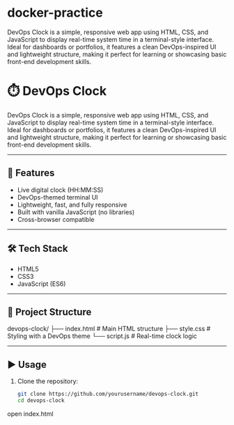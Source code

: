 # docker-practice
DevOps Clock is a simple, responsive web app using HTML, CSS, and JavaScript to display real-time system time in a terminal-style interface. Ideal for dashboards or portfolios, it features a clean DevOps-inspired UI and lightweight structure, making it perfect for learning or showcasing basic front-end development skills.

# ⏱️ DevOps Clock

DevOps Clock is a simple, responsive web app using HTML, CSS, and JavaScript to display real-time system time in a terminal-style interface. Ideal for dashboards or portfolios, it features a clean DevOps-inspired UI and lightweight structure, making it perfect for learning or showcasing basic front-end development skills.

---

## 🚀 Features

- Live digital clock (HH:MM:SS)
- DevOps-themed terminal UI
- Lightweight, fast, and fully responsive
- Built with vanilla JavaScript (no libraries)
- Cross-browser compatible

---

## 🛠️ Tech Stack

- HTML5
- CSS3
- JavaScript (ES6)

---

## 📁 Project Structure


devops-clock/
├── index.html # Main HTML structure
├── style.css # Styling with a DevOps theme
└── script.js # Real-time clock logic


---

## ▶️ Usage

1. Clone the repository:
   ```bash
   git clone https://github.com/yourusername/devops-clock.git
   cd devops-clock


open index.html


